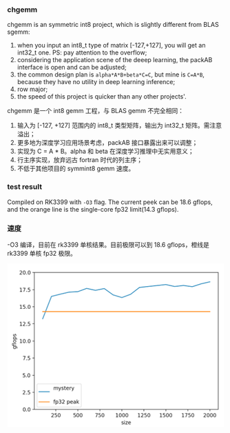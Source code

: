 ### chgemm

chgemm is an symmetric int8 project, which is slightly different from BLAS sgemm:
1. when you input an int8_t type of matrix [-127,+127], you will get an int32_t one. PS: pay attention to the overflow;
2. considering the application scene of the deeep learning, the packAB interface is open and can be adjusted;
3. the common design plan is `alpha*A*B+beta*C=C`, but mine is `C=A*B`, because they have no utility in deep learning inference;
4. row major;
5. the speed of this project is quicker than any other projects'.

chgemm 是一个 int8 gemm 工程，与 BLAS gemm 不完全相同：

1. 输入为 [-127, +127] 范围内的 int8_t 类型矩阵，输出为 int32_t 矩阵。需注意溢出；
2. 更多地为深度学习应用场景考虑，packAB 接口暴露出来可以调整；
3. 实现为 C = A * B。alpha 和 beta 在深度学习推理中无实用意义；
4. 行主序实现，放弃远古 fortran 时代的列主序；
5. 不低于其他项目的 symmint8 gemm 速度。

### test result
Compiled on RK3399 with `-O3` flag. The current peek can be 18.6 gflops, and the orange line is the single-core fp32 limit(14.3 gflops). 

### 速度
-O3 编译，目前在 rk3399 单核结果。目前极限可以到 18.6 gflops，橙线是 rk3399 单核 fp32 极限。 

![尺寸和gflops结果](0.png)
